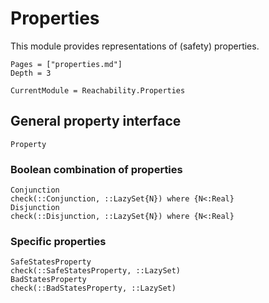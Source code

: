 # Properties

This module provides representations of (safety) properties.

```@contents
Pages = ["properties.md"]
Depth = 3
```

```@meta
CurrentModule = Reachability.Properties
```

## General property interface

```@docs
Property
```

### Boolean combination of properties

```@docs
Conjunction
check(::Conjunction, ::LazySet{N}) where {N<:Real}
Disjunction
check(::Disjunction, ::LazySet{N}) where {N<:Real}
```

### Specific properties


```@docs
SafeStatesProperty
check(::SafeStatesProperty, ::LazySet)
BadStatesProperty
check(::BadStatesProperty, ::LazySet)
```
